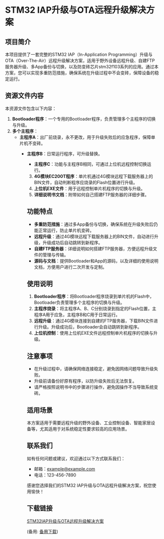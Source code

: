 # STM32 IAP升级与OTA远程升级解决方案

## 项目简介

本项目提供了一套完整的STM32 IAP（In-Application Programming）升级与OTA（Over-The-Air）远程升级解决方案，适用于野外设备远程升级、自建FTP服务器升级、多App备份与切换，以及防变砖芯片stm32f103系列的应用。通过本方案，您可以实现多重防范措施，确保系统在升级过程中不会变砖，保障设备的稳定运行。

## 资源文件内容

本资源文件包含以下内容：

1. **Bootloader程序**：一个专用的Bootloader程序，负责管理多个主程序的切换与升级。
2. **多个主程序**：
   - **主程序A**：出厂前烧录，永不更改，用于升级失败后的应急程序，保障单片机不变砖。
      - **主程序B**：日常运行程序，可升级替换。
         - **主程序C**：功能与主程序B相同，可通过上位机远程控制切换运行。
         3. **4G模块EC200T程序**：单片机通过4G模块远程下载服务器上的BIN文件，自动判断程序应烧录的Flash位置进行升级。
         4. **上位机EXE文件**：用于远程控制单片机程序的切换与升级。
         5. **详细说明书文档**：附带如何自己搭建FTP服务器的详细步骤。

         ## 功能特点

         - **多重防范措施**：通过多App备份与切换，确保系统在升级失败后仍能正常运行，防止单片机变砖。
         - **远程升级**：通过4G模块远程下载服务器上的BIN文件，自动进行升级，升级成功后自动跳转到新程序。
         - **自建FTP服务器**：详细说明如何搭建FTP服务器，方便远程升级文件的管理与传输。
         - **源码与文档**：提供Bootloader和App的源码，以及详细的使用说明文档，方便用户进行二次开发与定制。

         ## 使用说明

         1. **Bootloader程序**：将Bootloader程序烧录到单片机的Flash中，Bootloader负责管理多个主程序的切换与升级。
         2. **主程序烧录**：将主程序A、B、C分别烧录到指定的Flash位置，主程序A用于应急，主程序B和C用于日常运行。
         3. **远程升级**：通过4G模块连接到自建的FTP服务器，下载BIN文件进行升级。升级成功后，Bootloader会自动跳转到新程序。
         4. **上位机控制**：使用上位机EXE文件远程控制单片机程序的切换与升级。

         ## 注意事项

         - 在升级过程中，请确保网络连接稳定，避免因网络问题导致升级失败。
         - 升级前请备份好原有程序，以防升级失败后无法恢复。
         - 请严格按照说明书中的步骤进行操作，避免因操作不当导致系统变砖。

         ## 适用场景

         本方案适用于需要远程升级的野外设备、工业控制设备、智能家居设备等，尤其适用于对系统稳定性要求较高的应用场景。

         ## 联系我们

         如有任何问题或建议，欢迎通过以下方式联系我们：

         - 邮箱：example@example.com
         - 电话：123-456-7890

         感谢您选择我们的STM32 IAP升级与OTA远程升级解决方案，祝您使用愉快！

         ## 下载链接
         [STM32IAP升级与OTA远程升级解决方案](https://pan.quark.cn/s/1e1d5b053f2d) 

         (备用: [备用下载](https://pan.baidu.com/s/1cChjqKPcUXY8DLlODVRpAw?pwd=1234))
